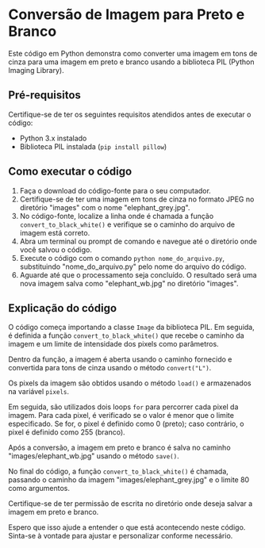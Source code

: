 # Conversão de Imagem para Preto e Branco

Este código em Python demonstra como converter uma imagem em tons de cinza para uma imagem em preto e branco usando a biblioteca PIL (Python Imaging Library).

## Pré-requisitos

Certifique-se de ter os seguintes requisitos atendidos antes de executar o código:

* Python 3.x instalado
* Biblioteca PIL instalada (`pip install pillow`)

## Como executar o código

1. Faça o download do código-fonte para o seu computador.
2. Certifique-se de ter uma imagem em tons de cinza no formato JPEG no diretório "images" com o nome "elephant_grey.jpg".
3. No código-fonte, localize a linha onde é chamada a função `convert_to_black_white()` e verifique se o caminho do arquivo de imagem está correto.
4. Abra um terminal ou prompt de comando e navegue até o diretório onde você salvou o código.
5. Execute o código com o comando `python nome_do_arquivo.py`, substituindo "nome_do_arquivo.py" pelo nome do arquivo do código.
6. Aguarde até que o processamento seja concluído. O resultado será uma nova imagem salva como "elephant_wb.jpg" no diretório "images".

## Explicação do código

O código começa importando a classe `Image` da biblioteca PIL. Em seguida, é definida a função `convert_to_black_white()` que recebe o caminho da imagem e um limite de intensidade dos pixels como parâmetros.

Dentro da função, a imagem é aberta usando o caminho fornecido e convertida para tons de cinza usando o método `convert("L")`.

Os pixels da imagem são obtidos usando o método `load()` e armazenados na variável `pixels`.

Em seguida, são utilizados dois loops `for` para percorrer cada pixel da imagem. Para cada pixel, é verificado se o valor é menor que o limite especificado. Se for, o pixel é definido como 0 (preto); caso contrário, o pixel é definido como 255 (branco).

Após a conversão, a imagem em preto e branco é salva no caminho "images/elephant_wb.jpg" usando o método `save()`.

No final do código, a função `convert_to_black_white()` é chamada, passando o caminho da imagem "images/elephant_grey.jpg" e o limite 80 como argumentos.

Certifique-se de ter permissão de escrita no diretório onde deseja salvar a imagem em preto e branco.

Espero que isso ajude a entender o que está acontecendo neste código. Sinta-se à vontade para ajustar e personalizar conforme necessário.
